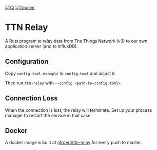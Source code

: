 [![CI][ci-badge]][ci]
[![Docker][docker-badge]][docker]

# TTN Relay

A Rust program to relay data from The Things Network (v3) to our own
application server (and to InfluxDB).

## Configuration

Copy `config.toml.example` to `config.toml` and adjust it.

Then run `ttn-relay` with `--config <path-to-config.toml>`.

## Connection Loss

When the connection is lost, the relay will terminate. Set up your process
manager to restart the service in that case.

## Docker

A docker image is built at
[gfroerli/ttn-relay](https://hub.docker.com/r/gfroerli/ttn-relay/)
for every push to master.

<!-- Badges -->
[ci]: https://github.com/gfroerli/ttn-relay/actions?query=workflow%3ACI
[ci-badge]: https://img.shields.io/github/workflow/status/gfroerli/ttn-relay/CI/master
[docker]: https://hub.docker.com/r/gfroerli/ttn-relay/
[docker-badge]: https://img.shields.io/badge/docker%20image-gfroerli%2Fttn--relay-blue.svg
